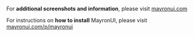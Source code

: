 For **additional screenshots and information**, please visit [mayronui.com](https://mayronui.com/)

For instructions on **how to install** MayronUI, please visit [mayronui.com/p/mayronui](https://mayronui.com/p/mayronui)
